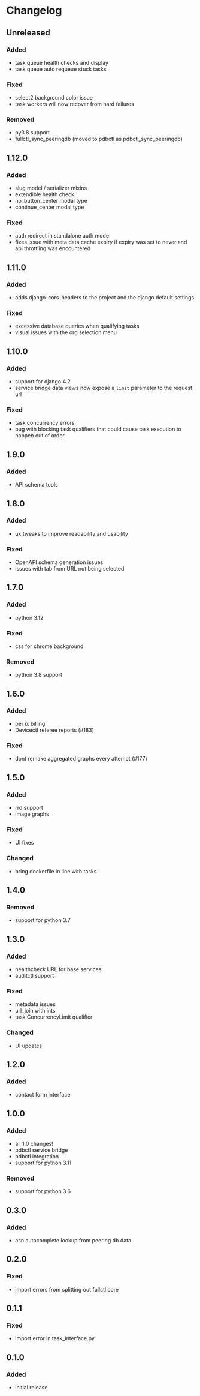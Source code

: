 # Changelog


## Unreleased
### Added
- task queue health checks and display
- task queue auto requeue stuck tasks
### Fixed
- select2 background color issue
- task workers will now recover from hard failures
### Removed
- py3.8 support
- fullctl_sync_peeringdb (moved to pdbctl as pdbctl_sync_peeringdb)


## 1.12.0
### Added
- slug model / serializer mixins
- extendible health check
- no_button_center modal type
- continue_center modal type
### Fixed
- auth redirect in standalone auth mode
- fixes issue with meta data cache expiry if expiry was set to never and api throttling was encountered


## 1.11.0
### Added
- adds django-cors-headers to the project and the django default settings
### Fixed
- excessive database queries when qualifying tasks
- visual issues with the org selection menu


## 1.10.0
### Added
- support for django 4.2
- service bridge data views now expose a `limit` parameter to the request url
### Fixed
- task concurrency errors
- bug with blocking task qualifiers that could cause task execution to happen out of order


## 1.9.0
### Added
- API schema tools


## 1.8.0
### Added
- ux tweaks to improve readability and usability
### Fixed
- OpenAPI schema generation issues
- issues with tab from URL not being selected


## 1.7.0
### Added
- python 3.12
### Fixed
- css for chrome background
### Removed
- python 3.8 support


## 1.6.0
### Added
- per ix billing
- Devicectl referee reports (#183)
### Fixed
- dont remake aggregated graphs every attempt (#177)


## 1.5.0
### Added
- rrd support
- image graphs
### Fixed
- UI fixes
### Changed
- bring dockerfile in line with tasks


## 1.4.0
### Removed
- support for python 3.7


## 1.3.0
### Added
- healthcheck URL for base services
- auditctl support
### Fixed
- metadata issues
- url_join with ints
- task ConcurrencyLimit qualifier
### Changed
- UI updates


## 1.2.0
### Added
- contact form interface


## 1.0.0
### Added
- all 1.0 changes!
- pdbctl service bridge
- pdbctl integration
- support for python 3.11
### Removed
- support for python 3.6


## 0.3.0
### Added
- asn autocomplete lookup from peering db data


## 0.2.0
### Fixed
- import errors from splitting out fullctl core


## 0.1.1
### Fixed
- import error in task_interface.py


## 0.1.0
### Added
- initial release
